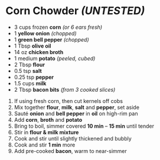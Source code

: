 # Corn Chowder *(UNTESTED)*

- 3 cups frozen **corn** *(or 6 ears fresh)*
- 1 **yellow onion** *(chopped)*
- 1 **green bell pepper** *(chopped)*
- 1 Tbsp **olive oil**
- 14 oz **chicken broth**
- 1 medium **potato** *(peeled, cubed)*
- 2 Tbsp **flour**
- 0.5 tsp **salt**
- 0.25 tsp **pepper**
- 1.5 cups **milk**
- 2 Tbsp **bacon bits** *(from 3 cooked slices)*

1. If using fresh corn, then cut kernels off cobs
1. Mix together **flour**, **milk**, **salt** and **pepper**, set aside
1. Sauté **onion** and **bell pepper** in **oil** on high-rim pan
1. Add **corn**, **broth** and **potato**
1. Bring to boil, simmer covered **10 min** – **15 min** until tender
1. Stir in **flour & milk mixture**
1. Cook and stir until slightly thickened and bubbly
1. Cook and stir **1 min** more
1. Add pre-cooked **bacon**, warm to near-simmer
